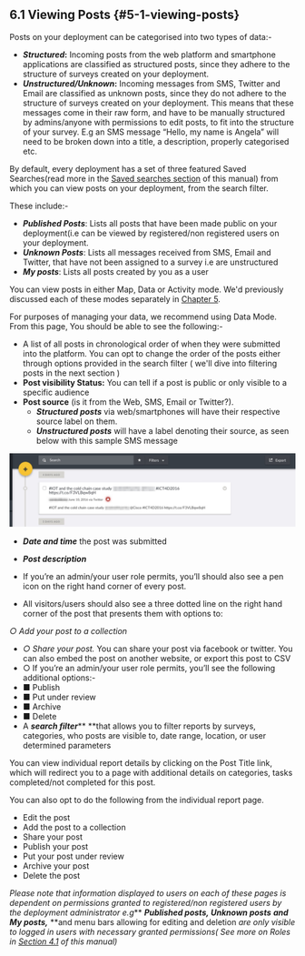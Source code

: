 ## 6.1 Viewing Posts {#5-1-viewing-posts}

Posts on your deployment can be categorised into two types of data:-

* _**Structured**_**:** Incoming posts from the web platform and smartphone applications are classified as structured posts, since they adhere to the structure of surveys created on your deployment.
* _**Unstructured/Unknown**_**:** Incoming messages from SMS, Twitter and Email are classified as unknown posts, since they do not adhere to the structure of surveys created on your deployment. This means that these messages come in their raw form, and have to be manually structured by admins/anyone with permissions to edit posts, to fit into the structure of your survey. E.g an SMS message “Hello, my name is Angela” will need to be broken down into a title, a description, properly categorised etc.

By default, every deployment has a set of three featured Saved Searches\(read more in the [Saved searches section](/7_analysing_data_on_your_deployment/72_saved_searches.md) of this manual\) from which you can view posts on your deployment, from the search filter.

These include:-

* _**Published Posts**_: Lists all posts that have been made public on your deployment\(i.e can be viewed by registered/non registered users on your deployment.
* _**Unknown Posts**_: Lists all messages received from SMS, Email and Twitter, that have not been assigned to a survey i.e are unstructured
* _**My posts**_: Lists all posts created by you as a user

You can view posts in either Map, Data or Activity mode. We'd previously discussed each of these modes separately in [Chapter 5](/5_modes_for_visualizing_and_managing_data_on_your_/README.md).

For purposes of managing your data, we recommend using Data Mode. From this page, You should be able to see the following:-

* A list of all posts in chronological order of when they were submitted into the platform. You can opt to change the order of the posts either through options provided in the search filter \( we'll dive into filtering posts in the next section \)
* **Post visibility Status:** You can tell if a post is public or only visible to a specific audience
* **Post source** \(is it from the Web, SMS, Email or Twitter?\).
  * _**Structured posts**_ via web/smartphones will have their respective source label on them.
  * _**Unstructured posts**_ will have a label denoting their source, as seen below with this sample SMS message

![via twitter.jpg](../assets/via_twitterjpg.jpeg)

* _**Date and time**_ the post was submitted
* _**Post description**_
* If you’re an admin/your user role permits, you’ll should also see a pen icon on the right hand corner of every post.

* All visitors/users should also see a three dotted line on the right hand corner of the post that presents them with options to:

_○ Add your post to a collection_

* _○ Share your post._ You can share your post via facebook or twitter. You can also embed the post on another website, or export this post to CSV
* ○ If you’re an admin/your user role permits, you’ll see the following additional options:-
* ■ Publish
* ■ Put under review
* ■ Archive
* ■ Delete
* A _**search filter**_** **that allows you to filter reports by surveys, categories, who posts are visible to, date range, location, or user determined parameters

You can view individual report details by clicking on the Post Title link, which will redirect you to a page with additional details on categories, tasks completed/not completed for this post.

You can also opt to do the following from the individual report page.

* Edit the post
* Add the post to a collection
* Share your post
* Publish your post
* Put your post under review
* Archive your post
* Delete the post

_Please note that information displayed to users on each of these pages is dependent on permissions granted to registered/non registered users by the deployment administrator e.g_** **_**Published posts**,_ _**Unknown posts**_** **_and_ _**My posts,**_** **and menu bars allowing for editing and deletion _are only visible to logged in users with necessary granted permissions\( See more on Roles in_ [_Section 4.1_](../4_managing_people_on_your_deployment/41_roles.md) _of this manual\)_

